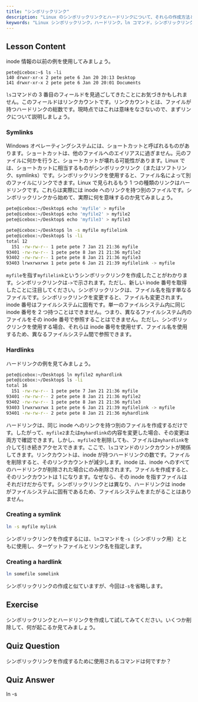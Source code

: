 ```yaml
---
title: "シンボリックリンク"
description: "Linux のシンボリックリンクとハードリンクについて、それらの作成方法と管理方法を含めて学びます。初心者向けのこのガイドで、それらの違いと使用例を理解しましょう。"
keywords: "Linux シンボリックリンク，ハードリンク，ln コマンド，シンボリックリンク，Linux ファイルシステム，Linux チュートリアル，初心者向け Linux"
---
```


## Lesson Content

inode 情報の以前の例を使用してみましょう。

```plaintext
pete@icebox:~$ ls -li
140 drwxr-xr-x 2 pete pete 6 Jan 20 20:13 Desktop
141 drwxr-xr-x 2 pete pete 6 Jan 20 20:01 Documents
```

`ls`コマンドの 3 番目のフィールドを見過ごしてきたことにお気づきかもしれません。このフィールドはリンクカウントです。リンクカウントとは、ファイルが持つハードリンクの総数です。現時点ではこれは意味をなさないので、まずリンクについて説明しましょう。

### Symlinks

Windows オペレーティングシステムには、ショートカットと呼ばれるものがあります。ショートカットは、他のファイルへのエイリアスに過ぎません。元のファイルに何かを行うと、ショートカットが壊れる可能性があります。Linux では、ショートカットに相当するものがシンボリックリンク（またはソフトリンク、symlinks）です。シンボリックリンクを使用すると、ファイル名によって別のファイルにリンクできます。Linux で見られるもう 1 つの種類のリンクはハードリンクです。これらは実際には inode へのリンクを持つ別のファイルです。シンボリックリンクから始めて、実際に何を意味するのか見てみましょう。

```bash
pete@icebox:~/Desktop$ echo 'myfile' > myfile
pete@icebox:~/Desktop$ echo 'myfile2' > myfile2
pete@icebox:~/Desktop$ echo 'myfile3' > myfile3

pete@icebox:~/Desktop$ ln -s myfile myfilelink
pete@icebox:~/Desktop$ ls -li
total 12
  151 -rw-rw-r-- 1 pete pete 7 Jan 21 21:36 myfile
93401 -rw-rw-r-- 1 pete pete 8 Jan 21 21:36 myfile2
93402 -rw-rw-r-- 1 pete pete 8 Jan 21 21:36 myfile3
93403 lrwxrwxrwx 1 pete pete 6 Jan 21 21:39 myfilelink -> myfile
```

`myfile`を指す`myfilelink`というシンボリックリンクを作成したことがわかります。シンボリックリンクは`->`で示されます。ただし、新しい inode 番号を取得したことに注目してください。シンボリックリンクは、ファイル名を指す単なるファイルです。シンボリックリンクを変更すると、ファイルも変更されます。inode 番号はファイルシステムに固有です。単一のファイルシステム内に同じ inode 番号を 2 つ持つことはできません。つまり、異なるファイルシステム内のファイルをその inode 番号で参照することはできません。ただし、シンボリックリンクを使用する場合、それらは inode 番号を使用せず、ファイル名を使用するため、異なるファイルシステム間で参照できます。

### Hardlinks

ハードリンクの例を見てみましょう。

```bash
pete@icebox:~/Desktop$ ln myfile2 myhardlink
pete@icebox:~/Desktop$ ls -li
total 16
  151 -rw-rw-r-- 1 pete pete 7 Jan 21 21:36 myfile
93401 -rw-rw-r-- 2 pete pete 8 Jan 21 21:36 myfile2
93402 -rw-rw-r-- 1 pete pete 8 Jan 21 21:36 myfile3
93403 lrwxrwxrwx 1 pete pete 6 Jan 21 21:39 myfilelink -> myfile
93401 -rw-rw-r-- 2 pete pete 8 Jan 21 21:36 myhardlink
```

ハードリンクは、同じ inode へのリンクを持つ別のファイルを作成するだけです。したがって、`myfile2`または`myhardlink`の内容を変更した場合、その変更は両方で確認できます。しかし、`myfile2`を削除しても、ファイルは`myhardlink`を介して引き続きアクセスできます。ここで、`ls`コマンドのリンクカウントが関係してきます。リンクカウントは、inode が持つハードリンクの数です。ファイルを削除すると、そのリンクカウントが減少します。inode は、inode へのすべてのハードリンクが削除された場合にのみ削除されます。ファイルを作成すると、そのリンクカウントは 1 になります。なぜなら、その inode を指すファイルはそれだけだからです。シンボリックリンクとは異なり、ハードリンクは inode がファイルシステムに固有であるため、ファイルシステムをまたがることはありません。

### Creating a symlink

```bash
ln -s myfile mylink
```

シンボリックリンクを作成するには、`ln`コマンドを`-s`（シンボリック用）とともに使用し、ターゲットファイルとリンク名を指定します。

### Creating a hardlink

```bash
ln somefile somelink
```

シンボリックリンクの作成と似ていますが、今回は`-s`を省略します。

## Exercise

シンボリックリンクとハードリンクを作成して試してみてください。いくつか削除して、何が起こるか見てみましょう。

## Quiz Question

シンボリックリンクを作成するために使用されるコマンドは何ですか？

## Quiz Answer

ln -s
